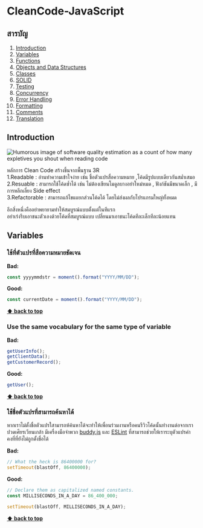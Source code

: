 # CleanCode-JavaScript

## สารบัญ

1. [Introduction](#introduction)
2. [Variables](#variables)
3. [Functions](#functions)
4. [Objects and Data Structures](#objects-and-data-structures)
5. [Classes](#classes)
6. [SOLID](#solid)
7. [Testing](#testing)
8. [Concurrency](#concurrency)
9. [Error Handling](#error-handling)
10. [Formatting](#formatting)
11. [Comments](#comments)
12. [Translation](#translation)

## Introduction

![Humorous image of software quality estimation as a count of how many expletives
you shout when reading code](https://www.osnews.com/images/comics/wtfm.jpg)

หลักการ Clean Code สร้างขึ้นจากพื้นฐาน 3R  
1.Readable : อ่านทำความเข้าใจง่าย เช่น ชื่อตัวแปรสื่อความหมาย ,โค้ดมีรูปแบบเดียวกันสม่ำเสมอ  
2.Resuable : สามารถใช้โค้ดซ้ำได้ เช่น ไม่ต้องเขียนโมดูลบางอย่าใหม่หมด , ฟังก์ชันมีขนาดเล็ก , มีการหลีกเลี่ยง Side effect  
3.Refactorable : สามารถแก้ไขแแยกส่วนโค้ดได้ โดยไม่ส่งผลกับโปรแกรมใหญ่ทั้งหมด


อีกสิ่งหนึ่งคืออย่าพยายามทำให้สมบูรณ์แบบตั้งแต่ในทีแรก  
อย่าเร่งรีบเอาชนะตัวเองด้วยโค้ดที่สมบูรณ์แบบ เปลี่ยนมาเอาชนะโค้ดทีละเล็กทีละน้อยแทน  

## **Variables**

### ใช้ที่ตัวแปรที่สือความหมายชัดเจน

**Bad:**

```javascript
const yyyymmdstr = moment().format("YYYY/MM/DD");
```

**Good:**

```javascript
const currentDate = moment().format("YYYY/MM/DD");
```

**[⬆ back to top](#table-of-contents)**  

### Use the same vocabulary for the same type of variable

**Bad:**

```javascript
getUserInfo();
getClientData();
getCustomerRecord();
```

**Good:**

```javascript
getUser();
```

**[⬆ back to top](#table-of-contents)**

### ใช้ชื่อตัวแปรที่สามารถค้นหาได้

หากเราไม่ตั้งชื่อตัวแปรใสามารถห้ค้นหาได้จะทำให้เพื่อนร่วมงานหรือคนรีวิวโค้ดนั้นทำงานต่อจากเราปวดเศียรเวียนเกล้า  มีเครื่องมือจำพวก 
[buddy.js](https://github.com/danielstjules/buddy.js) และ
[ESLint](https://github.com/eslint/eslint/blob/660e0918933e6e7fede26bc675a0763a6b357c94/docs/rules/no-magic-numbers.md)
ที่สามารถช่วยให้เราระบุตัวแปรค่าคงที่ที่ยังไม่ถูกตั้งชื่อได้

**Bad:**

```javascript
// What the heck is 86400000 for?
setTimeout(blastOff, 86400000);
```

**Good:**

```javascript
// Declare them as capitalized named constants.
const MILLISECONDS_IN_A_DAY = 86_400_000;

setTimeout(blastOff, MILLISECONDS_IN_A_DAY);
```

**[⬆ back to top](#table-of-contents)**